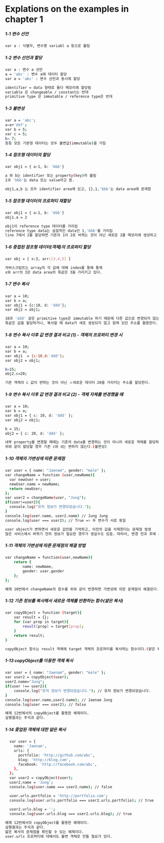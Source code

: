 # Explations on the examples in chapter 1

##### 1-1 변수 선언
```bash
var a : 식별자, 변수명 variabl a 등으로 불림
```

##### 1-2 변수 선언과 할당
```bash
var a : 변수 a 선언
a = 'abc' : 변수 a에 데이터 할당
var a = 'abc' : 변수 선언과 동시에 할당

identifier = data 형태로 둘다 메모리에 할당됨
variable 은 changeable / constant는 반대
primitive type 은 immutable / reference type은 반대
```

##### 1-3 불변성
```bash
var a = 'abc';
a=a+'def';
var b = 5;
var c = 5;
b= 7; 
등등 모든 기본형 데이터는 모두 불변값(immutable)을 가짐
```

##### 1-4 참조형 데이터의 할당
```bash
var obj1 = { a:1, b: 'bbb'}

a 와 b는 identifier 또는 property(key)라 불림
1과 'bbb'는 data 또는 value라고 함.

obj1,a,b 는 모두 identifier area에 있고, {},1,'bbb'는 data area에 존재함
```

##### 1-5 참조형 데이터의 프로퍼티 재할당
```bash
var obj1 = { a:1, b: 'bbb'}
obj1.a = 2

obj1이 reference type 데이터를 가리킴
reference type data는 실질적인 data인 1,'bbb'를 가리킴
line 7에서 2를 할당하면 기존의 1이 2로 바뀌는 것이 아닌 새로운 2를 메모리에 생성하고 a가 가리키는 주소가 바뀌게 됨
```

##### 1-6 중첩된 참조형 데이터(객체)의 프로퍼티 할당
```bash
var obj = { x:3, arr:[3,4,5] }

자바스크립트는 array의 각 값에 대해 index를 통해 통제
x와 arr의 3은 data area의 똑같은 3을 가리키고 있다.
```

##### 1-7 변수 복사
```bash
var a = 10;
var b = a;
var obj1 = {c:10, d: 'ddd'};
var obj2 = obj1;

10과 'ddd' 같은 primitive type은 immutable 하기 때문에 다른 값으로 변경되지 않는다.
똑같은 값을 할당하거나, 복사할 때 data가 새로 생성되지 않고 원래 있던 주소를 활용한다.
```

##### 1-8 변수 복사 이후 값 변경 결과 비교 (1) - 객체의 프로퍼티 변경 시 
```bash
var a = 10;
var b = a;
var obj1  = {c:10,d:'ddd'};
var obj2 = obj1;

b=15;
obj2.c=20;

기존 객체의 c 값이 변하는 것이 아닌 ㅅ새로운 데이터 20을 가리키는 주소를 할당한다.
```

##### 1-9 변수 복사 이후 값 변경 결과 비교 (2) - 객체 자체를 변경했을 때 
```bash
var a = 10;
var b = a;
var obj1 = { c: 10, d: 'ddd' };
var obj2 = obj1;

b = 15;
obj2 = { c: 20, d: 'ddd' };

내부 property를 변경할 때에는 기존의 data를 변경하는 것이 아니라 새로운 객체를 할당하는 것이 좋다.
위와 같이 할당할 경우 기존 c와 d는 변하지 않는다.(불변성)
```

##### 1-10 객체의 가변성에 따른 문제점 
```bash
var user = { name: "Jaenam", gender: "male" };
var changeName = function (user,newName){
  var newUser = user;
  newUser.name = newName;
  return newUser;
};
var user2 = changeName(user, "Jung");
if(user!=user2){
  console.log("유저 정보가 변경되었습니다.");
}
console.log(user.name, user2.name) // Jung Jung
console.log(user === user2); // True => 두 변수가 서로 동일

user object가 변하면서 새로운 값만을 기억하고, 이전의 값을 삭제한다는 문제점 발생
많은 서비스에서 바뀌기 전의 정보가 필요한 경우가 생길수도 있음. 따라서, 변경 전과 후에 서로 다른 객체를 바라보게 만드는 것이 좋다.
```

##### 1-11 객체의 가변성에 따른 문제점의 해결 방법
```bash
var changeName = function(user,newName){
    return {
        name: newName,
        gender: user.gender
    };
};

예제 10번에서 changeName의 함수를 위와 같이 변경하면 가변성에 의한 문제점이 해결된다.
```

##### 1-12 기존 정보를 복사해서 새로운 객체를 반환하는 함수(얕은 복사)
```bash
var copyObject = function (target){
    var result = {};
    for (var prop in target){
        result[prop] = target[prop];
    }
    return result;
}

copyObject 함수는 result 객체에 target 객체의 프로퍼티를 복사하는 함수이다.(얕은 복사)
```

##### 1-13 copyObject를 이용한 객체 복사
```bash
var user = { name: "Jaenam", gender: "male" };
var user2 = copyObject(user);
user2.name="Jung";
if(user !== user2){
    console.log("유저 정보가 변경되었습니다."); // 유저 정보가 변경되었습니다.
}
console.log(user.name,user2.name); // Jaenam Jung
console.log(user === user2); // false

예제 12번에서의 copyObject를 활용한 예제이다.
실행결과는 주석과 같다.
```

##### 1-14 줓업된 객체에 대한 얕은 복사
```bash
  var user = {
    name: 'Jaenam',
    urls: {
      portfolio: 'http://github.com/abc',
      blog: 'http://blog.com',
      facebook: 'http://facebook.com/abc',
    },
  };
  var user2 = copyObject(user);
  user2.name = 'Jung';
  console.log(user.name === user2.name); // false

  user.urls.portfolio = 'http://portfolio.com';
  console.log(user.urls.portfolio === user2.urls.portfolio); // true
  
  user2.urls.blog = '';
  console.log(user.urls.blog === user2.urls.blog); // true

예제 12번에서의 copyObject를 활용한 예제이다.
실행결과는 주석과 같다.
얇은 복사의 문제점을 확인할 수 있는 예제이다.
user.urls 프로퍼티에 대해서도 불변 객체로 만들 필요가 있다.
```






